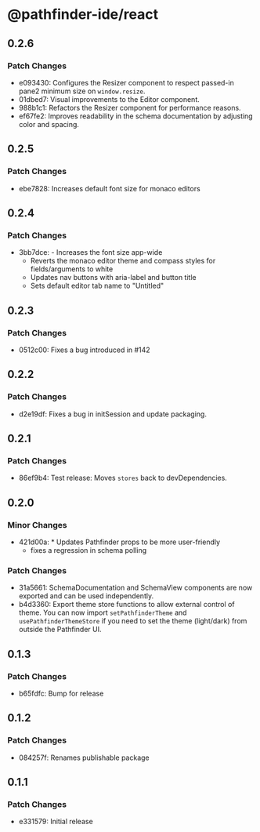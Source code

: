 # @pathfinder-ide/react

## 0.2.6

### Patch Changes

- e093430: Configures the Resizer component to respect passed-in pane2 minimum size on `window.resize`.
- 01dbed7: Visual improvements to the Editor component.
- 988b1c1: Refactors the Resizer component for performance reasons.
- ef67fe2: Improves readability in the schema documentation by adjusting color and spacing.

## 0.2.5

### Patch Changes

- ebe7828: Increases default font size for monaco editors

## 0.2.4

### Patch Changes

- 3bb7dce: - Increases the font size app-wide
  - Reverts the monaco editor theme and compass styles for fields/arguments to white
  - Updates nav buttons with aria-label and button title
  - Sets default editor tab name to "Untitled"

## 0.2.3

### Patch Changes

- 0512c00: Fixes a bug introduced in #142

## 0.2.2

### Patch Changes

- d2e19df: Fixes a bug in initSession and update packaging.

## 0.2.1

### Patch Changes

- 86ef9b4: Test release: Moves `stores` back to devDependencies.

## 0.2.0

### Minor Changes

- 421d00a: \* Updates Pathfinder props to be more user-friendly
  - fixes a regression in schema polling

### Patch Changes

- 31a5661: SchemaDocumentation and SchemaView components are now exported and can be used independently.
- b4d3360: Export theme store functions to allow external control of theme. You can now import `setPathfinderTheme` and `usePathfinderThemeStore` if you need to set the theme (light/dark) from outside the Pathfinder UI.

## 0.1.3

### Patch Changes

- b65fdfc: Bump for release

## 0.1.2

### Patch Changes

- 084257f: Renames publishable package

## 0.1.1

### Patch Changes

- e331579: Initial release
